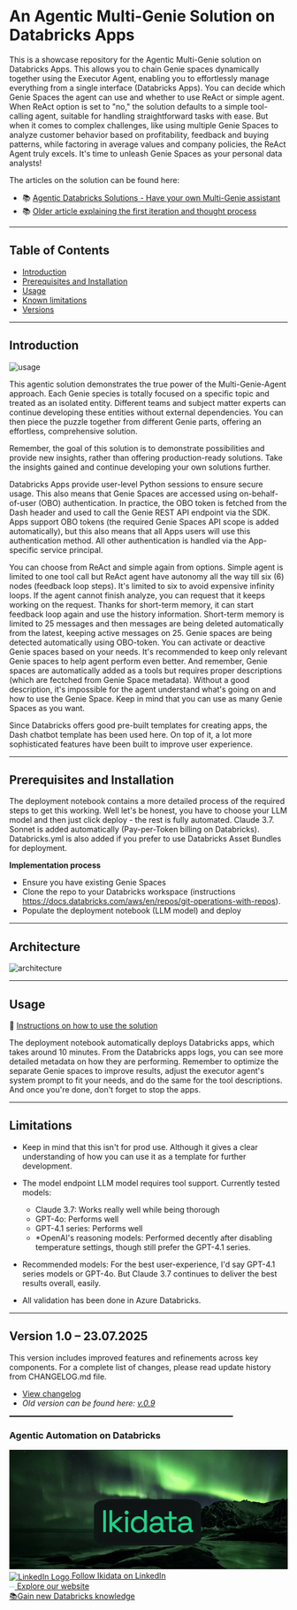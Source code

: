 # An Agentic Multi-Genie Solution on Databricks Apps

This is a showcase repository for the Agentic Multi-Genie solution on Databricks Apps. This allows you to chain Genie spaces dynamically together using the Executor Agent, enabling you to effortlessly manage everything from a single interface (Databricks Apps). You can decide which Genie Spaces the agent can use and whether to use ReAct or simple agent. When ReAct option is set to "no," the solution defaults to a simple tool-calling agent, suitable for handling straightforward tasks with ease. But when it comes to complex challenges, like using multiple Genie Spaces to analyze customer behavior based on profitability, feedback and buying patterns, while factoring in average values and company policies, the ReAct Agent truly excels. It's time to unleash Genie Spaces as your personal data analysts!

The articles on the solution can be found here: 
* 📚 [Agentic Databricks Solutions - Have your own Multi-Genie assistant](https://www.ikidata.fi/post/agentic-databricks-solutions-have-your-own-multi-genie-assistant)
* 📚 [Older article explaining the first iteration and thought process](https://www.ikidata.fi/post/creating-a-multi-genie-agent-solution-with-databricks-apps-code-included)

---

## Table of Contents

- [Introduction](#introduction)
- [Prerequisites and Installation](#prerequisites-and-installation)
- [Usage](#usage)
- [Known limitations](#Limitations)
- [Versions](#Version-0.9–23.07.2025)

---

## Introduction

![usage](https://static.wixstatic.com/media/729282_e08d295429884afaa43e7c2f356ecdf2~mv2.gif)

This agentic solution demonstrates the true power of the Multi-Genie-Agent approach. Each Genie species is totally focused on a specific topic and treated as an isolated entity. Different teams and subject matter experts can continue developing these entities without external dependencies. You can then piece the puzzle together from different Genie parts, offering an effortless, comprehensive solution. 

Remember, the goal of this solution is to demonstrate possibilities and provide new insights, rather than offering production-ready solutions. Take the insights gained and continue developing your own solutions further.

Databricks Apps provide user-level Python sessions to ensure secure usage. This also means that Genie Spaces are accessed using on-behalf-of-user (OBO) authentication. In practice, the OBO token is fetched from the Dash header and used to call the Genie REST API endpoint via the SDK. Apps support OBO tokens (the required Genie Spaces API scope is added automatically), but this also means that all Apps users will use this authentication method. All other authentication is handled via the App-specific service principal.

You can choose from ReAct and simple again from options. Simple agent is limited to one tool call but ReAct agent have autonomy all the way till six (6) nodes (feedback loop steps). It's limited to six to avoid expensive infinity loops. If the agent cannot finish analyze, you can request that it keeps working on the request. Thanks for short-term memory, it can start feedback loop again and use the history information. Short-term memory is limited to 25 messages and then messages are being deleted automatically from the latest, keeping active messages on 25. Genie spaces are being detected automatically using OBO-token. You can activate or deactive Genie spaces based on your needs. It's recommended to keep only relevant Genie spaces to help agent perform even better. And remember, Genie spaces are automatically added as a tools but requires proper descriptions (which are fectched from Genie Space metadata). Without a good description, it's impossible for the agent understand what's going on and how to use the Genie Space. Keep in mind that you can use as many Genie Spaces as you want.

Since Databricks offers good pre-built templates for creating apps, the Dash chatbot template has been used here. On top of it, a lot more sophisticated features have been built to improve user experience.

---

## Prerequisites and Installation 

The deployment notebook contains a more detailed process of the required steps to get this working. Well let's be honest, you have to choose your LLM model and then just click deploy - the rest is fully automated. Claude 3.7. Sonnet is added automatically (Pay-per-Token billing on Databricks). Databricks.yml is also added if you prefer to use Databricks Asset Bundles for deployment.

**Implementation process**
- Ensure you have existing Genie Spaces
- Clone the repo to your Databricks workspace (instructions https://docs.databricks.com/aws/en/repos/git-operations-with-repos).
- Populate the deployment notebook (LLM model) and deploy

---

## Architecture
![architecture](https://static.wixstatic.com/media/729282_d307d048531949928dbbb7eff00b182b~mv2.gif)

---

## Usage

📄 [Instructions on how to use the solution](https://www.ikidata.fi/post/agentic-databricks-solutions-have-your-own-multi-genie-assistant)

The deployment notebook automatically deploys Databricks apps, which takes around 10 minutes. From the Databricks apps logs, you can see more detailed metadata on how they are performing. Remember to optimize the separate Genie spaces to improve results, adjust the executor agent's system prompt to fit your needs, and do the same for the tool descriptions. And once you're done, don't forget to stop the apps.

---

## Limitations
- Keep in mind that this isn't for prod use. Although it gives a clear understanding of how you can use it as a template for further development.
- The model endpoint LLM model requires tool support. Currently tested models:
  - Claude 3.7: Works really well while being thorough
  - GPT-4o: Performs well
  - GPT-4.1 series: Performs well
  - *OpenAI's reasoning models: Performed decently after disabling temperature settings, though still prefer the GPT-4.1 series.

- Recommended models: For the best user-experience, I'd say GPT-4.1 series models or GPT-4o. But Claude 3.7 continues to deliver the best results overall, easily.
- All validation has been done in Azure Databricks.

---

## Version 1.0 – 23.07.2025
This version includes improved features and refinements across key components. For a complete list of changes, please read update history from CHANGELOG.md file.
* [View changelog](./CHANGELOG.md)
* *Old version can be found here: [v.0.9](https://github.com/ikidata/multi-genie-agent/tree/version-0.9)*


<hr style="border: 1px solid #666; width: 80%;">  
<h3>  
    Agentic Automation on Databricks
</h3>  

<a href="https://raw.githubusercontent.com/ikidata/ikidata_public_pictures/refs/heads/main/logos/new_ikidata_background_logo.gif">  
  <img src="https://raw.githubusercontent.com/ikidata/ikidata_public_pictures/refs/heads/main/logos/new_ikidata_background_logo.gif" alt="Ikidata Logo">  
</a>  


<div class="follow-linkedin">  
  <a href="https://www.linkedin.com/company/ikidata/" target="_blank">  
    <img src="https://upload.wikimedia.org/wikipedia/commons/c/ca/LinkedIn_logo_initials.png" alt="LinkedIn Logo" style="width: 10px; vertical-align: middle;">  
      Follow Ikidata on LinkedIn  
  </a>  
</div>  
 
<div class="explore-website">  
  <a href="https://www.ikidata.fi" target="_blank">  
    <img src="https://github.com/ikidata/ikidata_public_pictures/blob/main/logos/Ikidata_aurora.png" alt="Ikidata Website Logo" style="width: 10px; vertical-align: middle;">  
      Explore our website  
  </a>  
</div>  

<div class="gain-knowledge">  
  <a href="https://www.ikidata.fi/knowledge" target="_blank">  
    📚Gain new Databricks knowledge  
  </a>  
</div>  
